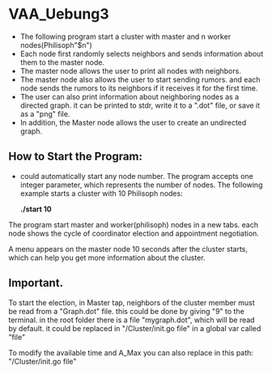 # VAA_Uebung3


- The following program start a cluster with master and n worker nodes(Philisoph"$n")
- Each node first randomly selects neighbors and sends information about them to the master node.
- The master node allows the user to print all nodes with neighbors.
- The master node also allows the user to start sending rumors. and each node sends the rumors to its neighbors if it receives it for the first time.
- The user can also print information about neighboring nodes as a directed graph. it can be printed to stdr, write it to a ".dot" file, or save it as a "png" file.
- In addition, the Master node allows the user to create an undirected graph.

## How to Start the Program:

<!-- 1. It can provide a ".txt" file path as a parameter, which includes information about the cluster master and the worker node. The following example shows the format, such as the information tree to be recorded.

    **Master: 127.0.0.1:8793**\
    **node02: 127.0.0.1:8794**
    
    The program takes as the first parameter a "file" string, and the second parameter the path of the file as follows: 

    **./start file Nodes.txt**
    
    __A "Nodes.txt" file already exists in the root folder.__ -->


-   could automatically start any node number. The program accepts one integer parameter, which represents the number of nodes. The following example starts a cluster with 10 Philisoph nodes:

    **./start 10**


The program start master and worker(philisoph) nodes in a new tabs. each node shows the cycle of coordinator election and appointment negotiation. 

A menu appears on the master node 10 seconds after the cluster starts, which can help you get more information about the cluster.


## Important. 
To start the election, in Master tap, neighbors of the cluster member must be read from a "Graph.dot" file. this could be done by giving "9" to the terminal. in the root folder there is a file "mygraph.dot", which will be read by default. it could be replaced in "/Cluster/init.go file" in a global var called "file"

To modify the available time and A_Max you can also replace in this path: "/Cluster/init.go file"